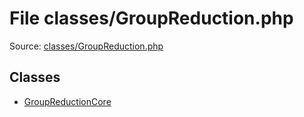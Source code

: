 File classes/GroupReduction.php
=========

Source: [classes/GroupReduction.php](https://github.com/PrestaShop/PrestaShop/blob/1.5.0.1/classes/GroupReduction.php)


Classes
-------

* [GroupReductionCore](class.GroupReductionCore.md)

